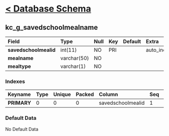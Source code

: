 # [< Database Schema](DatabaseSchema.md) #

## kc\_g\_savedschoolmealname ##
| **Field** | Type | Null | Key | Default | Extra | Comment |
|:----------|:-----|:-----|:----|:--------|:------|:--------|
| **savedschoolmealid** | int(11) | NO | PRI |  | auto\_increment |  |
| **mealname** | varchar(50) | NO |  |  |  |  |
| **mealtype** | varchar(1) | NO |  |  |  |  |


### Indexes ###
| **Keyname** | Type | Unique | Packed | Column | Seq | Cardinality | Collation | Null | Comment |
|:------------|:-----|:-------|:-------|:-------|:----|:------------|:----------|:-----|:--------|
| **PRIMARY** | 0 | 0 | 0 | savedschoolmealid | 1 | 0 | A | 0 | 0 |


### Default Data ###
No Default Data